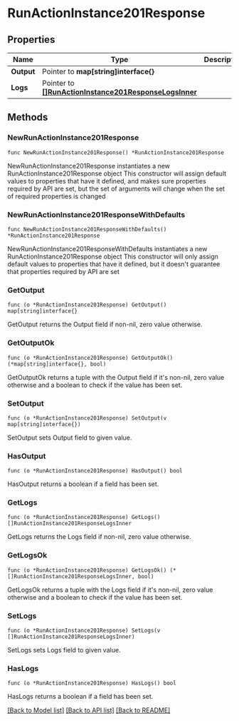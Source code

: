 # RunActionInstance201Response

## Properties

Name | Type | Description | Notes
------------ | ------------- | ------------- | -------------
**Output** | Pointer to **map[string]interface{}** |  | [optional] 
**Logs** | Pointer to [**[]RunActionInstance201ResponseLogsInner**](RunActionInstance201ResponseLogsInner.md) |  | [optional] 

## Methods

### NewRunActionInstance201Response

`func NewRunActionInstance201Response() *RunActionInstance201Response`

NewRunActionInstance201Response instantiates a new RunActionInstance201Response object
This constructor will assign default values to properties that have it defined,
and makes sure properties required by API are set, but the set of arguments
will change when the set of required properties is changed

### NewRunActionInstance201ResponseWithDefaults

`func NewRunActionInstance201ResponseWithDefaults() *RunActionInstance201Response`

NewRunActionInstance201ResponseWithDefaults instantiates a new RunActionInstance201Response object
This constructor will only assign default values to properties that have it defined,
but it doesn't guarantee that properties required by API are set

### GetOutput

`func (o *RunActionInstance201Response) GetOutput() map[string]interface{}`

GetOutput returns the Output field if non-nil, zero value otherwise.

### GetOutputOk

`func (o *RunActionInstance201Response) GetOutputOk() (*map[string]interface{}, bool)`

GetOutputOk returns a tuple with the Output field if it's non-nil, zero value otherwise
and a boolean to check if the value has been set.

### SetOutput

`func (o *RunActionInstance201Response) SetOutput(v map[string]interface{})`

SetOutput sets Output field to given value.

### HasOutput

`func (o *RunActionInstance201Response) HasOutput() bool`

HasOutput returns a boolean if a field has been set.

### GetLogs

`func (o *RunActionInstance201Response) GetLogs() []RunActionInstance201ResponseLogsInner`

GetLogs returns the Logs field if non-nil, zero value otherwise.

### GetLogsOk

`func (o *RunActionInstance201Response) GetLogsOk() (*[]RunActionInstance201ResponseLogsInner, bool)`

GetLogsOk returns a tuple with the Logs field if it's non-nil, zero value otherwise
and a boolean to check if the value has been set.

### SetLogs

`func (o *RunActionInstance201Response) SetLogs(v []RunActionInstance201ResponseLogsInner)`

SetLogs sets Logs field to given value.

### HasLogs

`func (o *RunActionInstance201Response) HasLogs() bool`

HasLogs returns a boolean if a field has been set.


[[Back to Model list]](../README.md#documentation-for-models) [[Back to API list]](../README.md#documentation-for-api-endpoints) [[Back to README]](../README.md)


